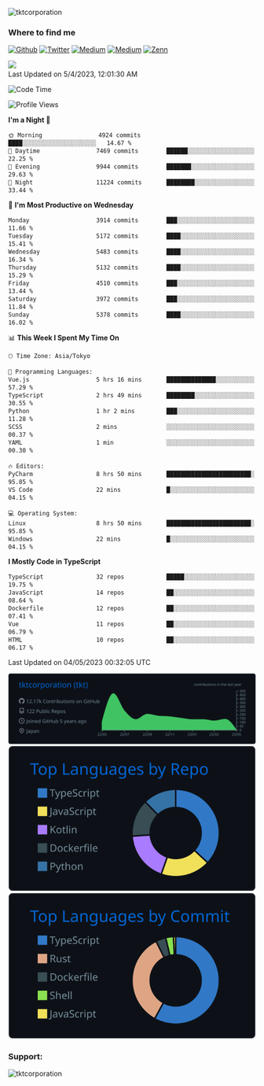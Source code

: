 <p align="left"> <img src="https://komarev.com/ghpvc/?username=tktcorporation&label=Profile%20views&color=0e75b6&style=flat" alt="tktcorporation" /> </p>

<h3>Where to find me</h3>
<p>
<a href="https://github.com/tktcorporation" target="_blank"><img alt="Github" src="https://img.shields.io/badge/GitHub-%2312100E.svg?&style=for-the-badge&logo=Github&logoColor=white" /></a>
<a href="https://twitter.com/tktcorporation" target="_blank"><img alt="Twitter" src="https://img.shields.io/badge/twitter-%231DA1F2.svg?&style=for-the-badge&logo=twitter&logoColor=white" /></a>
<a href="https://www.linkedin.com/in/tktcorporation" target="_blank"><img alt="Medium" src="https://img.shields.io/badge/linkdin-0a66c2.svg?&style=for-the-badge&logo=linkedin&logoColor=white" /></a>
<a href="https://qiita.com/tktcorporation" target="_blank"><img alt="Medium" src="https://img.shields.io/badge/qiita-55C500.svg?&style=for-the-badge&logo=qiita&logoColor=white" /></a>
<a href="https://zenn.dev/tktcorporation" target="_blank"><img alt="Zenn" src="https://img.shields.io/badge/Zenn-3EA8FF.svg?&style=for-the-badge&logo=Zenn&logoColor=white" /></a>
</p>

<!--START_SECTION:lapras-card-->
<a href="https://lapras.com/public/tktcorporation" target="_blank" rel="noopener noreferrer"><img src="https://lapras-card-generator.vercel.app/api/svg?e=3.89&b=3.48&i=3.58&b1=%23232323&b2=%236d6d6d&i1=%23212121&i2=%23818181&l=en" width="300" ></a>  
Last Updated on 5/4/2023, 12:01:30 AM
<!--END_SECTION:lapras-card-->
  
<!--START_SECTION:waka-->
![Code Time](http://img.shields.io/badge/Code%20Time-945%20hrs%2021%20mins-blue)

![Profile Views](http://img.shields.io/badge/Profile%20Views-4-blue)

**I'm a Night 🦉** 

```text
🌞 Morning                4924 commits        ████░░░░░░░░░░░░░░░░░░░░░   14.67 % 
🌆 Daytime                7469 commits        ██████░░░░░░░░░░░░░░░░░░░   22.25 % 
🌃 Evening                9944 commits        ███████░░░░░░░░░░░░░░░░░░   29.63 % 
🌙 Night                  11224 commits       ████████░░░░░░░░░░░░░░░░░   33.44 % 
```
📅 **I'm Most Productive on Wednesday** 

```text
Monday                   3914 commits        ███░░░░░░░░░░░░░░░░░░░░░░   11.66 % 
Tuesday                  5172 commits        ████░░░░░░░░░░░░░░░░░░░░░   15.41 % 
Wednesday                5483 commits        ████░░░░░░░░░░░░░░░░░░░░░   16.34 % 
Thursday                 5132 commits        ████░░░░░░░░░░░░░░░░░░░░░   15.29 % 
Friday                   4510 commits        ███░░░░░░░░░░░░░░░░░░░░░░   13.44 % 
Saturday                 3972 commits        ███░░░░░░░░░░░░░░░░░░░░░░   11.84 % 
Sunday                   5378 commits        ████░░░░░░░░░░░░░░░░░░░░░   16.02 % 
```


📊 **This Week I Spent My Time On** 

```text
🕑︎ Time Zone: Asia/Tokyo

💬 Programming Languages: 
Vue.js                   5 hrs 16 mins       ██████████████░░░░░░░░░░░   57.29 % 
TypeScript               2 hrs 49 mins       ████████░░░░░░░░░░░░░░░░░   30.55 % 
Python                   1 hr 2 mins         ███░░░░░░░░░░░░░░░░░░░░░░   11.28 % 
SCSS                     2 mins              ░░░░░░░░░░░░░░░░░░░░░░░░░   00.37 % 
YAML                     1 min               ░░░░░░░░░░░░░░░░░░░░░░░░░   00.30 % 

🔥 Editors: 
PyCharm                  8 hrs 50 mins       ████████████████████████░   95.85 % 
VS Code                  22 mins             █░░░░░░░░░░░░░░░░░░░░░░░░   04.15 % 

💻 Operating System: 
Linux                    8 hrs 50 mins       ████████████████████████░   95.85 % 
Windows                  22 mins             █░░░░░░░░░░░░░░░░░░░░░░░░   04.15 % 
```

**I Mostly Code in TypeScript** 

```text
TypeScript               32 repos            █████░░░░░░░░░░░░░░░░░░░░   19.75 % 
JavaScript               14 repos            ██░░░░░░░░░░░░░░░░░░░░░░░   08.64 % 
Dockerfile               12 repos            ██░░░░░░░░░░░░░░░░░░░░░░░   07.41 % 
Vue                      11 repos            ██░░░░░░░░░░░░░░░░░░░░░░░   06.79 % 
HTML                     10 repos            ██░░░░░░░░░░░░░░░░░░░░░░░   06.17 % 
```




 Last Updated on 04/05/2023 00:32:05 UTC
<!--END_SECTION:waka-->

[![](https://raw.githubusercontent.com/tktcorporation/tktcorporation/master/profile-summary-card-output/github_dark/0-profile-details.svg)](https://github.com/vn7n24fzkq/github-profile-summary-cards)
[![](https://raw.githubusercontent.com/tktcorporation/tktcorporation/master/profile-summary-card-output/github_dark/1-repos-per-language.svg)](https://github.com/vn7n24fzkq/github-profile-summary-cards) [![](https://raw.githubusercontent.com/tktcorporation/tktcorporation/master/profile-summary-card-output/github_dark/2-most-commit-language.svg)](https://github.com/vn7n24fzkq/github-profile-summary-cards)

<h3 align="left">Support:</h3>
<p><a href="https://www.buymeacoffee.com/tktcorporation"> <img align="left" src="https://cdn.buymeacoffee.com/buttons/v2/default-yellow.png" height="50" width="210" alt="tktcorporation" /></a></p><br><br>
